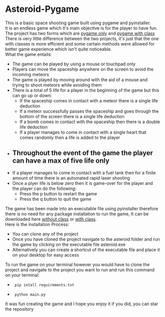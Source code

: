 # Asteroid-Pygame
This is a basic space shooting game built using pygame and pyinstaller.  
It is an endless game which it's main objective is for the player to have fun.      
The project has two forms which are [pygame only](https://github.com/imisi99/Asteroid-Pygame/tree/main/Asteroid) and [pygame with class](https://github.com/imisi99/Asteroid-Pygame/tree/main/Asteroid_Class)   
There is very little difference between the two projects, it's just that the one with classes is more efficient and some certain methods were allowed for better game experience which isn't quite noticeable.   
What the game entails:
 - The game can be played by using a mouse or touchpad only
 - Players can move the spaceship anywhere on the screen to avoid the incoming meteors
 - The game is played by moving around with the aid of a mouse and trying to shoot meteors while avoiding them 
 - There is a total of 5 life for a player in the beginning of the game but this can go up or down: 
   - If the spaceship comes in contact with a meteor there is a single life deduction
   - If a meteor successfully passes the spaceship and goes through the bottom of the screen there is a single life deduction
   - If a bomb comes in contact with the spaceship then there is a double life deduction
   - If a player manages to come in contact with a single heart that comes randomly then a life is added to the player
 - Throughout the event of the game the player can have a max of five life only
    -    
 - If a player manages to come in contact with a fuel tank then for a finite amount of time there is an automated rapid laser shooting
 - Once a plyer life is below zero then it is game-over for the player and the player can do the following:
   - Press the p button to restart the game
   - Press the q button to quit the game    
    

The game has been made into an executable file using pyinstaller therefore there is no need for any package installation to run the game, It can be downloaded here [without class](https://github.com/imisi99/Asteroid-Pygame/tree/main/Asteroid/asteroid) or [with class](https://github.com/imisi99/Asteroid-Pygame/tree/main/Asteroid_Class/asteroid).    
Here is the installation Process:
 - You can clone any of the project
 - Once you have cloned the project navigate to the asteroid folder and run the game by clicking on the executable file asteroid.exe
 - Alternatively you can create a shortcut of the executable file and place it on your desktop for easy access

To run the game on your terminal however you would have to clone the project and navigate to the project you want to run and run this command on your terminal:
 -      pip intall requirements.txt
 -      python main.py

It was fun creating the game and I hope you enjoy it if you did, you can star the repository